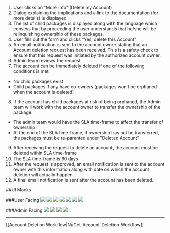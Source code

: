 1. User clicks on "More Info" (Delete my Account)
2. Dialog explaining the implications and a link to the documentation (for more details) is displayed
3. The list of child packages is displayed along with the language which conveys that by proceeding the user understands that he/she will be relinquishing ownership of these packages.
4. User fills out the form and clicks "Yes, delete this Account"
5. An email notification is sent to the account owner stating that an Account deletion request has been received. This is a safety check to ensure that this request was initiated by the authorized account owner.
6. Admin team reviews the request
7. The account can be immediately deleted if one of the following conditions is met
 * No child packages exist
 * Child packages if any have co-owners (packages won't be orphaned when the account is deleted)
8. If the account has child packages at risk of being orphaned, the Admin team will work with the account owner to transfer the ownership of the package.
 * The admin team would have the SLA time-frame to affect the transfer of ownership
 * At the end of the SLA time-frame, if ownership has not be transferred, the packages must be re-parented under "Deleted Account"
9. After receiving the request to delete an account, the account must be deleted within SLA time-frame
10. The SLA time-frame is 60 days 
11. After the request is approved, an email notification is sent to the account owner with this information along with date on which the account deletion will actually happen.
12. A final email notification is sent after the account has been deleted.

##UI Mocks

###User Facing
![](https://github.com/NuGet/Home/blob/dev/resources/AccountDeletionWorkflow/Slide2.PNG?raw=true)
![](https://github.com/NuGet/Home/blob/dev/resources/AccountDeletionWorkflow/Slide3.PNG?raw=true)
![](https://github.com/NuGet/Home/blob/dev/resources/AccountDeletionWorkflow/Slide4.PNG?raw=true)
![](https://github.com/NuGet/Home/blob/dev/resources/AccountDeletionWorkflow/Slide5.PNG?raw=true)
![](https://github.com/NuGet/Home/blob/dev/resources/AccountDeletionWorkflow/Slide6.PNG?raw=true)
![](https://github.com/NuGet/Home/blob/dev/resources/AccountDeletionWorkflow/Slide7.PNG?raw=true)
![](https://github.com/NuGet/Home/blob/dev/resources/AccountDeletionWorkflow/Slide8.PNG?raw=true)

###Admin Facing
![](https://github.com/NuGet/Home/blob/dev/resources/AccountDeletionWorkflow/Slide9.1.PNG?raw=true)
![](https://github.com/NuGet/Home/blob/dev/resources/AccountDeletionWorkflow/Slide9.2.PNG?raw=true)
![](https://github.com/NuGet/Home/blob/dev/resources/AccountDeletionWorkflow/Slide10.PNG?raw=true)
![](https://github.com/NuGet/Home/blob/dev/resources/AccountDeletionWorkflow/Slide11.PNG?raw=true)

***
[[Account Deletion Workflow|NuGet-Account-Deletion-Workflow]]
 
